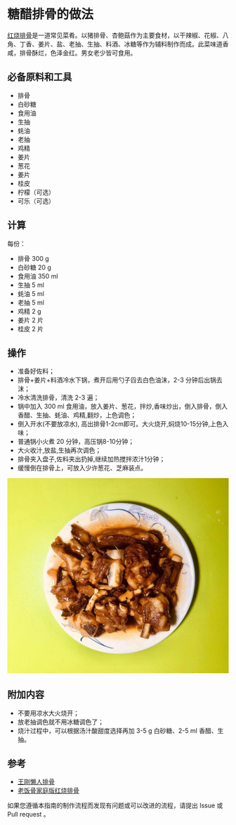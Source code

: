 # 糖醋排骨的做法

[红烧排骨](https://baike.baidu.com/item/%E7%BA%A2%E7%83%A7%E6%8E%92%E9%AA%A8/31894)是一道常见菜肴。以猪排骨、杏鲍菇作为主要食材，以干辣椒、花椒、八角、丁香、姜片、盐、老抽、生抽、料酒、冰糖等作为辅料制作而成。此菜味道香咸，排骨酥烂，色泽金红。男女老少皆可食用。

## 必备原料和工具

* 排骨
* 白砂糖
* 食用油
* 生抽
* 蚝油
* 老抽
* 鸡精
* 姜片
* 葱花
* 姜片
* 桂皮
* 柠檬（可选）
* 可乐（可选）

## 计算

每份：

* 排骨 300 g
* 白砂糖 20 g
* 食用油  350 ml
* 生抽 5 ml
* 蚝油 5 ml
* 老抽 5 ml
* 鸡精 2 g
* 姜片 2 片
* 桂皮 2 片

## 操作

* 准备好佐料； 
* 排骨+姜片+料酒冷水下锅，煮开后用勺子舀去白色油沫，2-3 分钟后出锅去沫；
* 冷水清洗排骨，清洗 2-3 遍；
* 锅中加入 300 ml 食用油，放入姜片、葱花，拌炒,香味炒出，倒入排骨，倒入香醋、生抽、蚝油、鸡精,翻炒，上色调色；
* 倒入开水(不要放凉水), 高出排骨1-2cm即可。大火烧开,焖烧10-15分钟,上色入味；
* 普通锅小火煮 20 分钟，高压锅8-10分钟；
* 大火收汁,放盐,生抽再次调色；
* 排骨夹入盘子,佐料夹出扔掉,继续加热搅拌浓汁1分钟；
* 缓慢倒在排骨上，可放入少许葱花、芝麻装点。

![示例菜成品](./红烧排骨.jpg)

## 附加内容
* 不要用凉水大火烧开；
* 放老抽调色就不用冰糖调色了；
* 烧汁过程中，可以根据汤汁酸甜度选择再加 3-5 g 白砂糖、2-5 ml 香醋、生抽。

## 参考

* [王刚懒人排骨](https://b23.tv/2h4YLbz)
* [老饭骨家庭版红烧排骨](https://b23.tv/rQSxnRi)

如果您遵循本指南的制作流程而发现有问题或可以改进的流程，请提出 Issue 或 Pull request 。
